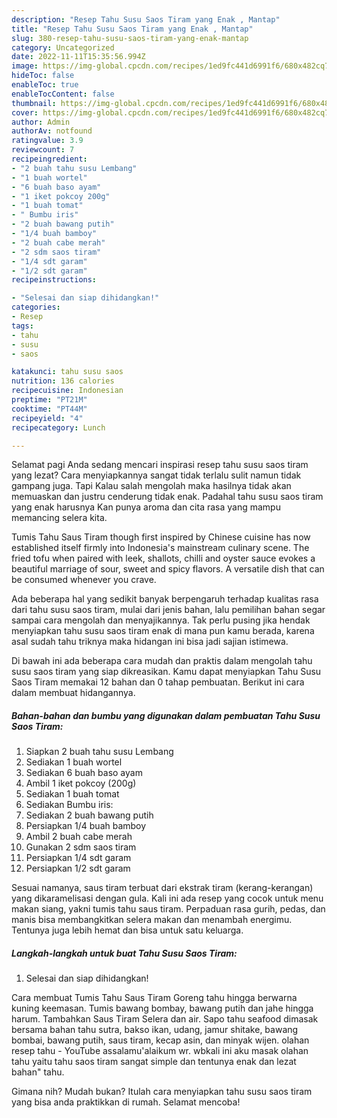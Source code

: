 ```yaml
---
description: "Resep Tahu Susu Saos Tiram yang Enak , Mantap"
title: "Resep Tahu Susu Saos Tiram yang Enak , Mantap"
slug: 380-resep-tahu-susu-saos-tiram-yang-enak-mantap
category: Uncategorized
date: 2022-11-11T15:35:56.994Z
image: https://img-global.cpcdn.com/recipes/1ed9fc441d6991f6/680x482cq70/tahu-susu-saos-tiram-foto-resep-utama.jpg
hideToc: false
enableToc: true
enableTocContent: false
thumbnail: https://img-global.cpcdn.com/recipes/1ed9fc441d6991f6/680x482cq70/tahu-susu-saos-tiram-foto-resep-utama.jpg
cover: https://img-global.cpcdn.com/recipes/1ed9fc441d6991f6/680x482cq70/tahu-susu-saos-tiram-foto-resep-utama.jpg
author: Admin
authorAv: notfound
ratingvalue: 3.9
reviewcount: 7
recipeingredient:
- "2 buah tahu susu Lembang"
- "1 buah wortel"
- "6 buah baso ayam"
- "1 iket pokcoy 200g"
- "1 buah tomat"
- " Bumbu iris"
- "2 buah bawang putih"
- "1/4 buah bamboy"
- "2 buah cabe merah"
- "2 sdm saos tiram"
- "1/4 sdt garam"
- "1/2 sdt garam"
recipeinstructions:

- "Selesai dan siap dihidangkan!"
categories:
- Resep
tags:
- tahu
- susu
- saos

katakunci: tahu susu saos 
nutrition: 136 calories
recipecuisine: Indonesian
preptime: "PT21M"
cooktime: "PT44M"
recipeyield: "4"
recipecategory: Lunch

---
```



Selamat pagi Anda sedang mencari inspirasi resep tahu susu saos tiram yang lezat? Cara menyiapkannya sangat tidak terlalu sulit namun tidak gampang juga. Tapi Kalau salah mengolah maka hasilnya tidak akan memuaskan dan justru cenderung tidak enak. Padahal tahu susu saos tiram yang enak harusnya Kan punya aroma dan cita rasa yang mampu memancing selera kita.


Tumis Tahu Saus Tiram though first inspired by Chinese cuisine has now established itself firmly into Indonesia&#39;s mainstream culinary scene. The fried tofu when paired with leek, shallots, chilli and oyster sauce evokes a beautiful marriage of sour, sweet and spicy flavors. A versatile dish that can be consumed whenever you crave.

Ada beberapa hal yang sedikit banyak berpengaruh terhadap kualitas rasa dari tahu susu saos tiram, mulai dari jenis bahan, lalu pemilihan bahan segar sampai cara mengolah dan menyajikannya. Tak perlu pusing jika hendak menyiapkan tahu susu saos tiram enak di mana pun kamu berada, karena asal sudah tahu triknya maka hidangan ini bisa jadi sajian istimewa.


Di bawah ini ada beberapa cara mudah dan praktis dalam mengolah tahu susu saos tiram yang siap dikreasikan. Kamu dapat menyiapkan Tahu Susu Saos Tiram memakai 12 bahan dan 0 tahap pembuatan. Berikut ini cara dalam membuat hidangannya.

<!--inarticleads1-->

##### Bahan-bahan dan bumbu yang digunakan dalam pembuatan Tahu Susu Saos Tiram:

1. Siapkan 2 buah tahu susu Lembang
1. Sediakan 1 buah wortel
1. Sediakan 6 buah baso ayam
1. Ambil 1 iket pokcoy (200g)
1. Sediakan 1 buah tomat
1. Sediakan  Bumbu iris:
1. Sediakan 2 buah bawang putih
1. Persiapkan 1/4 buah bamboy
1. Ambil 2 buah cabe merah
1. Gunakan 2 sdm saos tiram
1. Persiapkan 1/4 sdt garam
1. Persiapkan 1/2 sdt garam


Sesuai namanya, saus tiram terbuat dari ekstrak tiram (kerang-kerangan) yang dikaramelisasi dengan gula. Kali ini ada resep yang cocok untuk menu makan siang, yakni tumis tahu saus tiram. Perpaduan rasa gurih, pedas, dan manis bisa membangkitkan selera makan dan menambah energimu. Tentunya juga lebih hemat dan bisa untuk satu keluarga. 

<!--inarticleads2-->

##### Langkah-langkah untuk buat Tahu Susu Saos Tiram:


1. Selesai dan siap dihidangkan!

Cara membuat Tumis Tahu Saus Tiram Goreng tahu hingga berwarna kuning keemasan. Tumis bawang bombay, bawang putih dan jahe hingga harum. Tambahkan Saus Tiram Selera dan air. Sapo tahu seafood dimasak bersama bahan tahu sutra, bakso ikan, udang, jamur shitake, bawang bombai, bawang putih, saus tiram, kecap asin, dan minyak wijen. olahan resep tahu - YouTube assalamu&#39;alaikum wr. wbkali ini aku masak olahan tahu yaitu tahu saos tiram sangat simple dan tentunya enak dan lezat bahan&#34; tahu. 

Gimana nih? Mudah bukan? Itulah cara menyiapkan tahu susu saos tiram yang bisa anda praktikkan di rumah. Selamat mencoba!

